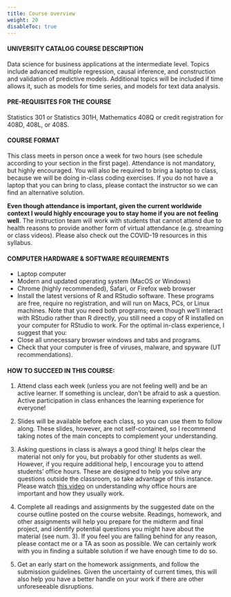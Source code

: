 ```yaml
---
title: Course overview
weight: 20
disableToc: true
---
```


#### UNIVERSITY CATALOG COURSE DESCRIPTION

Data science for business applications at the intermediate level. Topics include advanced multiple regression, causal inference, and construction and validation of predictive models. Additional topics will be included if time allows it, such as models for time series, and models for text data analysis.

#### PRE-REQUISITES FOR THE COURSE

Statistics 301 or Statistics 301H, Mathematics 408Q or credit registration for 408D, 408L, or 408S. 


#### COURSE FORMAT

This class meets in person once a week for two hours (see schedule according to your section in the first page). Attendance is not mandatory, but highly encouraged. You will also be required to bring a laptop to class, because we will be doing in-class coding exercises. If you do not have a laptop that you can bring to class, please contact the instructor so we can find an alternative solution.

**Even though attendance is important, given the current worldwide context I would highly encourage you to stay home if you are not feeling well**. The instruction team will work with students that cannot attend due to health reasons to provide another form of virtual attendance (e.g. streaming or class videos). Please also check out the COVID-19 resources in this syllabus.  
 
#### COMPUTER HARDWARE & SOFTWARE REQUIREMENTS

-	Laptop computer
-	Modern and updated operating system (MacOS or Windows)
-	Chrome (highly recommended), Safari, or Firefox web browser
-	Install the latest versions of R and RStudio software. These programs are free, require no registration, and will run on Macs, PCs, or Linux machines. Note that you need both programs; even though we’ll interact with RStudio rather than R directly, you still need a copy of R installed on your computer for RStudio to work.
For the optimal in-class experience, I suggest that you:
-	Close all unnecessary browser windows and tabs and programs.
-	Check that your computer is free of viruses, malware, and spyware (UT recommendations).

#### HOW TO SUCCEED IN THIS COURSE:

1)	Attend class each week (unless you are not feeling well) and be an active learner. If something is unclear, don’t be afraid to ask a question. Active participation in class enhances the learning experience for everyone!

2)	Slides will be available before each class, so you can use them to follow along. These slides, however, are not self-contained, so I recommend taking notes of the main concepts to complement your understanding.

3)	Asking questions in class is always a good thing! It helps clear the material not only for you, but probably for other students as well. However, if you require additional help, I encourage you to attend students’ office hours. These are designed to help you solve any questions outside the classroom, so take advantage of this instance. Please watch [this video](https://vimeo.com/270014784) on understanding why office hours are important and how they usually work. 

4)	Complete all readings and assignments by the suggested date on the course outline posted on the course website. Readings, homework, and other assignments will help you prepare for the midterm and final project, and identify potential questions you might have about the material (see num. 3). If you feel you are falling behind for any reason, please contact me or a TA as soon as possible. We can certainly work with you in finding a suitable solution if we have enough time to do so.

5)	Get an early start on the homework assignments, and follow the submission guidelines. Given the uncertainty of current times, this will also help you have a better handle on your work if there are other unforeseeable disruptions.
